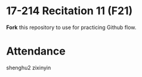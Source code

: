 # 17-214 Recitation 11 (F21)
**Fork** this repository to use for practicing Github flow.

# Attendance
shenghu2
zixinyin